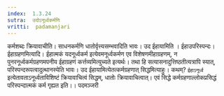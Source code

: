 ```yaml
---
index:  1.3.24
sutra:  उदोऽनूर्ध्वकर्मणि
vritti:  padamanjari
---
```


कर्मशब्दः क्रियावाचीति। साधनकर्मणि धातोर्वृत्त्यसम्भवादिति भावः। उद ईहायामिति । ईहाउपरिस्पन्दः। ईहाग्रहणमित्यादि। ईहात्मकं यदनूर्ध्वकर्म इत्येवमनूर्ध्वकर्मण एव विशेषणमीहाग्रहणम्, न पुनरनूर्ध्वकर्मग्रहणमपनीय ईहाग्रहणं कर्त्तव्यमित्युच्यते इत्यर्थः। तथा हि सत्यासनादुत्तिष्ठतीत्यत्रापि स्यात्, परिस्पन्दरूपत्वादुत्थानस्येति भावः। उद ईहायामित्येतत्कर्मग्रहणात् सिद्धमित्याहुः। कथम्? `ईहाऽनूर्ध्व` इत्येतावताऽनूर्ध्वताविशिष्टं क्रियावाचित्वं सिद्धम्, धातोः क्रियावाचित्वात्। एवं सिद्धे कर्मग्रहणाल्लोकप्रसिद्धं परिस्पन्दात्मकं कर्म गृह्यत इति।।
पदमञ्जरी

